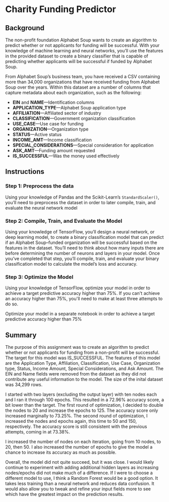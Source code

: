 # Charity Funding Predictor

## Background

The non-profit foundation Alphabet Soup wants to create an algorithm to predict whether or not applicants for funding will be successful. With your knowledge of machine learning and neural networks, you’ll use the features in the provided dataset to create a binary classifier that is capable of predicting whether applicants will be successful if funded by Alphabet Soup.

From Alphabet Soup’s business team, you have received a CSV containing more than 34,000 organizations that have received funding from Alphabet Soup over the years. Within this dataset are a number of columns that capture metadata about each organization, such as the following:

- **EIN** and **NAME**—Identification columns
- **APPLICATION_TYPE**—Alphabet Soup application type
- **AFFILIATION**—Affiliated sector of industry
- **CLASSIFICATION**—Government organization classification
- **USE_CASE**—Use case for funding
- **ORGANIZATION**—Organization type
- **STATUS**—Active status
- **INCOME_AMT**—Income classification
- **SPECIAL_CONSIDERATIONS**—Special consideration for application
- **ASK_AMT**—Funding amount requested
- **IS_SUCCESSFUL**—Was the money used effectively

## Instructions

### Step 1: Preprocess the data

Using your knowledge of Pandas and the Scikit-Learn’s `StandardScaler()`, you’ll need to preprocess the dataset in order to later compile, train, and evaluate the neural network model

### Step 2: Compile, Train, and Evaluate the Model

Using your knowledge of TensorFlow, you’ll design a neural network, or deep learning model, to create a binary classification model that can predict if an Alphabet Soup–funded organization will be successful based on the features in the dataset. You’ll need to think about how many inputs there are before determining the number of neurons and layers in your model. Once you’ve completed that step, you’ll compile, train, and evaluate your binary classification model to calculate the model’s loss and accuracy.

### Step 3: Optimize the Model

Using your knowledge of TensorFlow, optimize your model in order to achieve a target predictive accuracy higher than 75%. If you can't achieve an accuracy higher than 75%, you'll need to make at least three attempts to do so.

Optimize your model in a separate notebook in order to achieve a target predictive accuracy higher than 75%


## Summary

The purpose of this assignment was to create an algorithm to predict whether or not applicants for funding from a non-profit will be successful. The target for this model was IS_SUCCESSFUL. The features of this model are the Application Type, Affiliation, Classification, Use Case, Organization type, Status, Income Amount, Special Considerations, and Ask Amount. The EIN and Name fields were removed from the dataset as they did not contribute any useful information to the model. The size of the inital dataset was 34,299 rows. 

I started with two layers (excluding the output layer) with ten nodes each and I ran it through 100 epochs. This resulted in a 72.96% accuracy score, a bit lower than the target. The first round of optimization, I decided to double the nodes to 20 and increase the epochs to 125. The accuracy score only increased marginally to 73.25%. The second round of optimization, I increased the nodes and epochs again, this time to 50 and 150, respectively. The accuracy score is still consistent with the previous attempts, coming in at 73.38%. 


I increased the number of nodes on each iteration, going from 10 nodes, to 20, then 50. I also increased the number of epochs to give the model a chance to increase its accuracy as much as possible. 


Overall, the model did not quite succeed, but it was close. I would likely continue to experiment with adding additional hidden layers as increasing nodes/epochs did not make much of a difference. If I were to choose a different model to use, I think a Random Forest would be a good option. It takes less training than a neural network and reduces data confusion. It would also allow you to tweak and refine your input fields more to see which have the greatest impact on the prediction results. 
